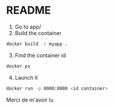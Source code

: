 # README

1. Go to app/
2. Build the container
````bash
docker build -t myapp .
````
3. Find the container id
```bash
docker ps
```
4. Launch it
````bash
docker run -p 8000:8000 <id container>
````

Merci de m'avoir lu